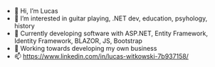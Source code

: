 - 👋 Hi, I’m Lucas
- 👀 I’m interested in guitar playing, .NET dev, education, psyhology, history
- 🌱 Currently developing software with ASP.NET, Entity Framework, Identity Framework, BLAZOR, JS, Bootstrap
- 💞️ Working towards developing my own business
- 📫 https://www.linkedin.com/in/lucas-witkowski-7b937158/
